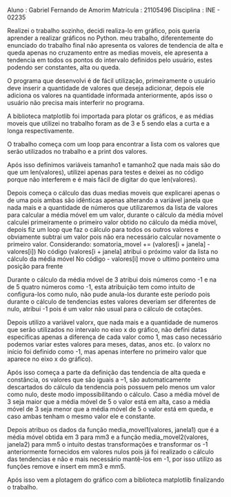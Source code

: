 Aluno : Gabriel Fernando de Amorim
Matrícula : 21105496
Disciplina : INE - 02235

Realizei o trabalho sozinho, decidi realiza-lo em gráfico, pois queria aprender a realizar gráficos no Python. 
meu trabalho, diferentemente do enunciado do trabalho final não apresenta os valores de tendencia de alta e queda apenas no cruzamento entre as medias moveis, 
ele apresenta a tendencia em todos os pontos do intervalo definidos pelo usuário, estes podendo ser constantes, alta ou queda. 

O programa que desenvolvi é de fácil utilização, primeiramente o usuário deve inserir a quantidade de valores que deseja adicionar, 
depois ele adiciona os valores na quantidade informada anteriormente, após isso o usuário não precisa mais interferir no programa.

A biblioteca matplotlib foi importada para plotar os gráficos, e as médias moveis que utilizei no trabalho foram as de 3 e 5 sendo elas a curta e a longa respectivamente. 

O trabalho começa com um loop para encontrar a lista com os valores que serão utilizados no trabalho e a print dos valores. 

Após isso definimos variáveis tamanho1 e tamanho2 que nada mais são do que um len(valores), utilizei apenas para testes e deixei as no código porque não interferem e é mais fácil de digitar do que len(valores). 

Depois começa o cálculo das duas medias moveis que explicarei apenas o de uma pois ambas são idênticas apenas alterando a variável janela que nada mais e a quantidade de números que utilizaremos da lista de valores para calcular a média móvel em um valor, durante o cálculo da média móvel calculei primeiramente o primeiro valor obtido no cálculo da média móvel, depois fiz um loop que faz o cálculo para todos os outros valores e obviamente subtrai um valor pois não era necessário calcular novamente o primeiro valor. 
Considerando: somatoria_movel += (valores[i + janela] - valores[i]) 
No código (valores[i + janela] atribui o próximo valor da lista no cálculo da média móvel 
No código - valores[i] move o ultimo ponteiro uma posição para frente 

Durante o cálculo da média móvel de 3 atribui dois números como -1 e na de 5 quatro números como -1, esta atribuição tem como intuito de configura-los como nulo, não pude anula-los durante este período pois durante o cálculo de tendencias estes valores deveriam ser diferentes de nulo, atribui -1 pois é um valor não usual para o cálculo de cotações. 

Depois utilizo a variável valorx, que nada mais e a quantidade de numeros que serão utilizados no intervalo no eixo x do gráfico, não defini datas especificas apenas 
a diferença de cada valor como 1, mas caso necessário podemos variar estes valores para meses, datas, anos etc. (o valorx no início foi definido como -1, mas apenas interfere no primeiro valor que aparece no eixo x do gráfico). 

Após isso começa a parte da definição das tendencia de alta queda e constância, os valores que são iguais a –1, são automaticamente descartados do cálculo da tendencia 
pois possuem pelo menos um valor como nulo, deste modo impossibilitando o cálculo. Caso a média móvel de 3 seja maior que a média móvel de 5 o valor está em alta, caso a média móvel de 3 seja menor que a média móvel de 5 o valor está em queda, 
e caso ambas tenham o mesmo valor ele e constante. 

Depois atribuo os dados da função media_movel1(valores, janela1) que é a média móvel obtida em 3 para mm3 
e a função media_movel2(valores, janela2) para mm5 o intuito destas transformações e transformar os -1 anteriormente fornecidos em valores nulos pois já foi realizado o cálculo das tendencias e não e mais necessário mantê-los em -1, por isso utilizo as funções remove e insert em mm3 e mm5. 

Após isso vem a plotagem do gráfico com a biblioteca matplotlib finalizando o trabalho. 




